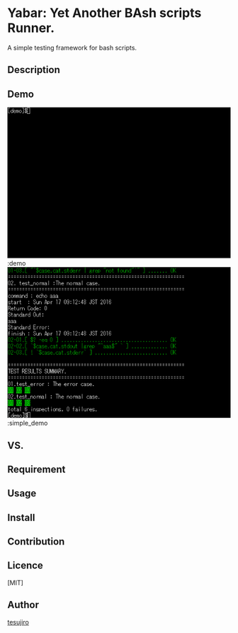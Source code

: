 Yabar: Yet Another BAsh scripts Runner.
====

A simple testing framework for bash scripts.

## Description

## Demo
![Demo](https://raw.githubusercontent.com/tesujiro/yabar/master/img/yabar_demo.gif):demo
![Simple Demo](https://raw.githubusercontent.com/tesujiro/yabar/master/img/yabar_demo_simple.gif):simple_demo

## VS. 

## Requirement

## Usage

## Install

## Contribution

## Licence

[MIT]

## Author

[tesujiro](https://github.com/tesujiro)

